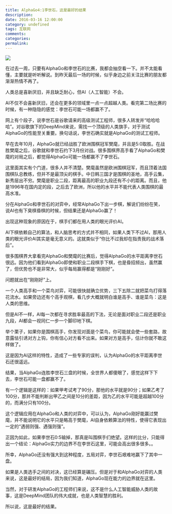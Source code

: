 ```yaml
---
title: AlphaGo4:1李世石，这是最好的结果
description:
date: 2016-03-16 12:00:00
category: undefined
tags: 互联网
comments:
categories:
permalink:
---
```



![](http://upload-images.jianshu.io/upload_images/120563-73c29471243b3fcc.jpg?imageMogr2/auto-orient/strip%7CimageView2/2/w/1240)

在过去一周，只要有AlphaGo和李世石的比赛，我都会抽空看一下。并不太能看懂，主要就是听听解说。到昨天最后一场的时候，似乎身边之前关注比赛的朋友都渐渐热情不再了。

人类总是喜新厌旧，并且缺乏耐心，但AI（人工智能）不会。

AI不仅不会喜新厌旧，还会在更多的领域里一点一点超越人类。看完第二场比赛的时候，有一种隐隐的感觉：李世石可能一场都赢不了。

<!--more-->

网上有个段子，说李世石是谷歌请来的高级测试工程师，很多人转发并“哈哈哈哈”。对谷歌旗下的DeepMind来说，需找一个顶级的人类旗手，对于测试AlphaGo的性能至关重要。换句话说，李世石确实就是AlphaGo的测试工程师。

早在去年10月，AlphaGo就已经战胜了欧洲围棋冠军樊麾，并且是5:0取胜。在战胜樊麾之后，谷歌就和李世石约下3月份对战。很多围棋界高手看了AlphaGo和樊麾的对局之后，都觉得AlphaGo可能一场都赢不了李世石。

这里面其实有个门道，很多人并不清楚。樊麾虽然是欧洲围棋冠军，而且顶着法国围棋队总教练，但并不是最顶尖的棋手。中日韩三国才是围棋的圣地，高手云集，新秀层出不穷。樊麾是职业二段，距离最高的职业九段还有不小的距离。而且，他是1996年在国内定的段，之后去了欧洲，所以他的水平并不能代表人类围棋的最高水准。

分在AlphaGo和李世石的对弈中，经常AlphaGo下出一步棋，解说们纷纷在笑，说AI也有下臭棋昏棋的时候，但结果还是AlphaGo赢了！

出现这种现象的原因在于，棋手们都在用人类的眼光评价AI。

AI下棋依赖自己的算法，和人脑思考的方式并不相同，如果人类下不过AI，那用人类的眼光评价AI其实是毫无意义的。这就类似于“你比不过我却在指责我的战术落后”。

很多围棋界大拿看完AlphaGo和樊麾的比赛后，觉得AlphaGo的水平距离李世石很远。因为他们看到AlphaGo即使和职业二段棋手下棋，也是昏招频出，虽然赢了，但优势也不是非常大，似乎每局赢得都是“刚刚好”。

问题就出在“刚刚好”上。

一个人类高手和一个菜鸟对弈，可能很快就确立优势，三下五除二就把菜鸟打得落花流水。如果旁边还有个高手观棋，看几步大概就明白谁是高手、谁是菜鸟：这是人类的思维。

但是AI不一样，AI每一次都在寻求胜率最高的下法，无论是面对职业二段还是职业九段，AI都会一视同仁一步一个脚印地下棋。

举个栗子，如果你是围棋高手，你发现对面是个菜鸟，你可能就会使一些套路，故意露怯引诱对方上钩，你有信心对方看不出来。如果对方是高手，估计你就不敢这样做了。

这是因为AI这样的特性，造成了一些专家的误判，认为AlphaGo的水平距离李世石还很遥远。

结果，当AlphaGo连胜李世石三盘的时候，全世界人都傻眼了，感觉这样下下去，李世石可能一盘都赢不了。

有一个逻辑是这样的：如果甲考试考了90分，那他的水平就是90分；如果乙考了100分，那并不能判断出甲乙之间是10分的差距，因为乙的水平可能是超越100分的，而满分只有100分。

这个逻辑应用在AlphaGo和人类的对弈中，可以认为，AlphaGo刚好能赢过樊麾，并不能说明它的水平只是略高于樊麾，AI自身依赖算法的特性，使得它表现出一定的“遇弱则强、遇强则强”。

正因为如此，如果李世石0:5输掉，那真是叫围棋手们绝望。这样的比分，只能得出一个结论：AlphaGo实力的边界不在李世石这里，可能会高出很多很多。。

所幸，AlphaGo还没有强大到这种程度，五局对弈，李世石艰难地赢下了其中一盘。

如果是人类选手之间的对决，这已经算是碾压。但是对于和AlphaGo对弈的人类来说，这是最好的结局，因为我们知道，AlphaGo现在能力的边界就在这里。

当然，对于研发AlphaGo的工程师们来说，这不是什么人工智能威胁人类的故事，这是DeepMind团队的伟大成就，也是人类智慧的胜利。

所以说，这是最好的结果。

